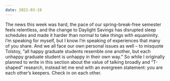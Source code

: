 ```yaml
---
date: 2021-03-19
---
```


The news this week was hard, the pace of our spring-break-free semester feels relentless, and the change to Daylight Savings has disrupted sleep schedules and made it harder than normal to take things with equanimity.  I’m speaking for myself, but I know I’m speaking of experiences that many of you share.  And we all face our own personal issues as well – to misquote Tolstoy, “all happy graduate students resemble one another, but each unhappy graduate student is unhappy in their own way.”  So while I originally planned to write in this section about the value of talking broadly and “T-shaped” research, instead let me end with an evergreen statement: you are each other’s keepers.  Check in on each other.
